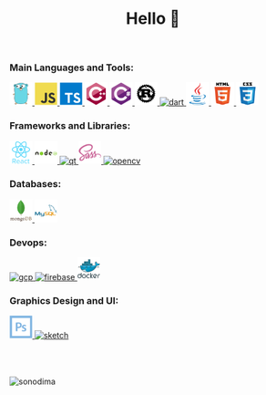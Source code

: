 <h1 align="center">Hello 👋</h1>
<br>
<h3 align="left">Main Languages and Tools:</h3>
<p align="left">
 <a href="https://golang.org" target="_blank">
  <img
   src="https://raw.githubusercontent.com/devicons/devicon/master/icons/go/go-original.svg"
   alt="go"
   width="40"
   height="40"
  />
 </a>
 <a
  href="https://developer.mozilla.org/en-US/docs/Web/JavaScript"
  target="_blank"
 >
  <img
   src="https://raw.githubusercontent.com/devicons/devicon/master/icons/javascript/javascript-original.svg"
   alt="javascript"
   width="40"
   height="40"
  />
 </a>
 <a href="https://www.typescriptlang.org/" target="_blank">
  <img
   src="https://raw.githubusercontent.com/devicons/devicon/master/icons/typescript/typescript-original.svg"
   alt="typescript"
   width="40"
   height="40"
  />
 </a>
 <a href="https://www.w3schools.com/cpp/" target="_blank">
  <img
   src="https://raw.githubusercontent.com/devicons/devicon/master/icons/cplusplus/cplusplus-original.svg"
   alt="cplusplus"
   width="40"
   height="40"
  />
 </a>
 <a href="https://www.w3schools.com/cs/" target="_blank">
  <img
   src="https://raw.githubusercontent.com/devicons/devicon/master/icons/csharp/csharp-original.svg"
   alt="csharp"
   width="40"
   height="40"
  />
 </a>
  <a href="https://www.rust-lang.org/" target="_blank">
  <img
   src="https://raw.githubusercontent.com/devicons/devicon/master/icons/rust/rust-plain.svg"
   alt="rust"
   width="40"
   height="40"
  />
 </a>
 <a href="https://dart.dev" target="_blank">
  <img
   src="https://www.vectorlogo.zone/logos/dartlang/dartlang-icon.svg"
   alt="dart"
   width="40"
   height="40"
  />
 </a>
 <a href="https://www.java.com" target="_blank">
  <img
   src="https://raw.githubusercontent.com/devicons/devicon/master/icons/java/java-original.svg"
   alt="java"
   width="40"
   height="40"
  />
 </a>
 <a href="https://www.w3.org/html/" target="_blank">
  <img
   src="https://raw.githubusercontent.com/devicons/devicon/master/icons/html5/html5-original-wordmark.svg"
   alt="html5"
   width="40"
   height="40"
  />
 </a>
 <a href="https://www.w3schools.com/css/" target="_blank">
  <img
   src="https://raw.githubusercontent.com/devicons/devicon/master/icons/css3/css3-original-wordmark.svg"
   alt="css3"
   width="40"
   height="40"
  />
 </a>
</p>
<h3 align="left">Frameworks and Libraries:</h3>
<p align="left">
 </a>
  <a href="https://reactjs.org/" target="_blank">
  <img
   src="https://raw.githubusercontent.com/devicons/devicon/master/icons/react/react-original-wordmark.svg"
   alt="react"
   width="40"
   height="40"
  />
 </a>
  <a href="https://nodejs.org" target="_blank">
  <img
   src="https://raw.githubusercontent.com/devicons/devicon/master/icons/nodejs/nodejs-original-wordmark.svg"
   alt="nodejs"
   width="40"
   height="40"
  />
 </a>
 <a href="https://www.qt.io/" target="_blank">
  <img
   src="https://upload.wikimedia.org/wikipedia/commons/0/0b/Qt_logo_2016.svg"
   alt="qt"
   width="40"
   height="40"
  />

 <a href="https://sass-lang.com" target="_blank">
  <img
   src="https://raw.githubusercontent.com/devicons/devicon/master/icons/sass/sass-original.svg"
   alt="sass"
   width="40"
   height="40"
  />
 </a>
 <a href="https://opencv.org/" target="_blank">
  <img
   src="https://www.vectorlogo.zone/logos/opencv/opencv-icon.svg"
   alt="opencv"
   width="40"
   height="40"
  />
 </a>
</p>
<h3 align="left">Databases:</h3>
<p align="left">
 <a href="https://www.mongodb.com/" target="_blank">
  <img
   src="https://raw.githubusercontent.com/devicons/devicon/master/icons/mongodb/mongodb-original-wordmark.svg"
   alt="mongodb"
   width="40"
   height="40"
  />
 </a>
 <a href="https://www.mysql.com/" target="_blank">
  <img
   src="https://raw.githubusercontent.com/devicons/devicon/master/icons/mysql/mysql-original-wordmark.svg"
   alt="mysql"
   width="40"
   height="40"
  />
 </a>
</p>
<h3 align="left">Devops:</h3>
<p align="left">
 <a href="https://cloud.google.com" target="_blank">
  <img
   src="https://www.vectorlogo.zone/logos/google_cloud/google_cloud-icon.svg"
   alt="gcp"
   width="40"
   height="40"
  />
 </a>
 <a href="https://firebase.google.com/" target="_blank">
  <img
   src="https://www.vectorlogo.zone/logos/firebase/firebase-icon.svg"
   alt="firebase"
   width="40"
   height="40"
  />
 </a>
 <a href="https://www.docker.com/" target="_blank">
  <img
   src="https://raw.githubusercontent.com/devicons/devicon/master/icons/docker/docker-original-wordmark.svg"
   alt="docker"
   width="40"
   height="40"
  />
 </a>
</p>
<h3 align="left">Graphics Design and UI:</h3>
<p align="left">
 <a href="https://www.photoshop.com/en" target="_blank">
  <img
   src="https://raw.githubusercontent.com/devicons/devicon/master/icons/photoshop/photoshop-line.svg"
   alt="photoshop"
   width="40"
   height="40"
  />
 </a>
 <a href="https://www.sketch.com/" target="_blank">
  <img
   src="https://www.vectorlogo.zone/logos/sketchapp/sketchapp-icon.svg"
   alt="sketch"
   width="40"
   height="40"
  />
 </a>
</p>
<br>
<br>
<p>
 <img
  align="center"
  src="https://github-readme-stats.vercel.app/api/top-langs?username=sonodima&show_icons=true&theme=dark&hide_border=true&locale=en&layout=compact"
  alt="sonodima"
 />
</p>
